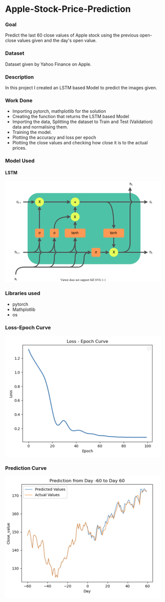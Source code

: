 # Apple-Stock-Price-Prediction

### Goal
Predict the last 60 close values of Apple stock using the previous open-close values given and the day's open value.

### Dataset
Dataset given by Yahoo Finance on Apple.

### Description
In this project I created an LSTM based Model to predict the images given.

### Work Done
* Importing pytorch, mathplotlib for the solution
* Creating the function that returns the LSTM based Model
* Importing the data, Splitting the dataset to Train and Test (Validation) data and normalising them.
* Training the model.
* Plotting the accuracy and loss per epoch
* Plotting the close values and checking how close it is to the actual prices.

### Model Used

#### LSTM 
![LSTM](images/LSTM_cell.png)

### Libraries used
* pytorch
* Mathplotlib
* os

### Loss-Epoch Curve
![lossepoch](images/Loss_Epoch_curve.png)

### Prediction Curve
![pred](images/Prediction%20curve.png)
